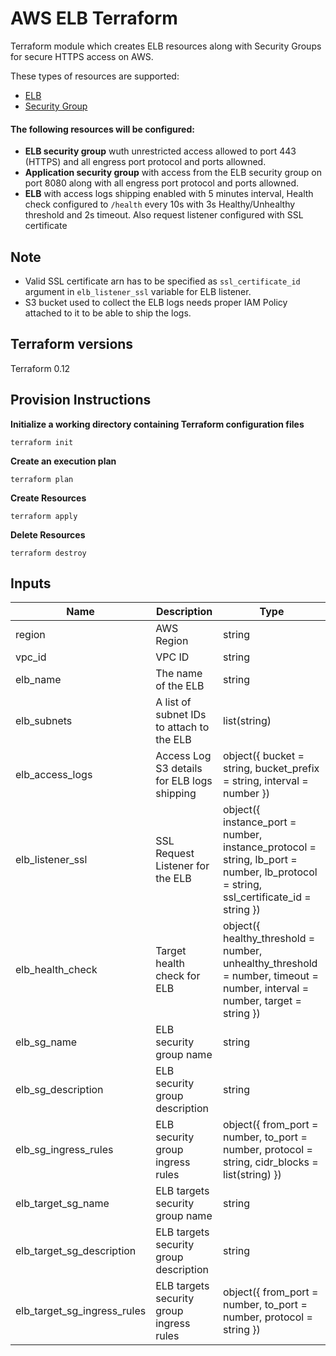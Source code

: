 # AWS ELB Terraform 

Terraform module which creates ELB resources along with Security Groups for secure HTTPS access on AWS.

These types of resources are supported:

* [ELB](https://www.terraform.io/docs/providers/aws/r/elb.html)
* [Security Group](https://www.terraform.io/docs/providers/aws/r/security_group.html)

#### The following resources will be configured:

*  **ELB security group** wuth unrestricted access allowed to port 443 (HTTPS) and all engress port protocol and ports allowned.
*  **Application security group** with access from the ELB security group on port 8080 along with all engress port protocol and ports allowned.
*  **ELB** with access logs shipping enabled with 5 minutes interval, Health check configured to `/health` every 10s with 3s Healthy/Unhealthy threshold and 2s timeout. Also request listener configured with SSL certificate

## Note

* Valid SSL certificate arn has to be specified as `ssl_certificate_id` argument in `elb_listener_ssl` variable for ELB listener.
* S3 bucket used to collect the ELB logs needs proper IAM Policy attached to it to be able to ship the logs.


## Terraform versions

Terraform 0.12

## Provision Instructions

**Initialize a working directory containing Terraform configuration files**
```
terraform init
```
**Create an execution plan**
```
terraform plan
```
**Create Resources**
```
terraform apply
```
**Delete Resources**
```
terraform destroy
```
## Inputs

| Name                        | Description                                 | Type                                                                                                                                |
|-----------------------------|---------------------------------------------|-------------------------------------------------------------------------------------------------------------------------------------|
| region                      | AWS Region                                  | string                                                                                                                              |
| vpc_id                      | VPC ID                                      | string                                                                                                                              |
| elb_name                    | The name of the ELB                         | string                                                                                                                              |
| elb_subnets                 | A list of subnet IDs to attach to the ELB   | list(string)                                                                                                                        |
| elb_access_logs             | Access Log S3 details for ELB logs shipping | object({ bucket = string, bucket_prefix = string, interval = number })                                                              |
| elb_listener_ssl            | SSL Request Listener for the ELB            | object({ instance_port = number, instance_protocol = string, lb_port = number, lb_protocol = string, ssl_certificate_id = string }) |
| elb_health_check            | Target health check for ELB                 | object({ healthy_threshold = number, unhealthy_threshold = number, timeout = number, interval = number, target = string })          |
| elb_sg_name                 | ELB security group name                     | string                                                                                                                              |
| elb_sg_description          | ELB security group description              | string                                                                                                                              |
| elb_sg_ingress_rules        | ELB security group ingress rules            | object({ from_port = number, to_port = number, protocol = string, cidr_blocks = list(string) })                                     |
| elb_target_sg_name          | ELB targets security group name             | string                                                                                                                              |
| elb_target_sg_description   | ELB targets security group description      | string                                                                                                                              |
| elb_target_sg_ingress_rules | ELB targets security group ingress rules    | object({ from_port = number, to_port = number, protocol = string })                                                                 |